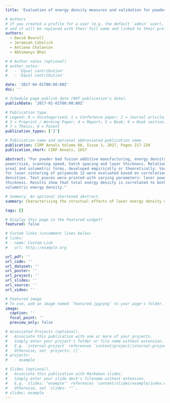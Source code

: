 ```yaml
---
title: 'Evaluation of energy density measures and validation for powder bed fusion of polyamide'

# Authors
# If you created a profile for a user (e.g. the default `admin` user), write the username (folder name) here
# and it will be replaced with their full name and linked to their profile.
authors:
  - David Bourell
  - Jeremiah Coholich
  - Antione Chalancon
  - Abhimanyu Bhat

# # Author notes (optional)
# author_notes:
#   - 'Equal contribution'
#   - 'Equal contribution'

date: '2017-04-01T00:00:00Z'
doi: ''

# Schedule page publish date (NOT publication's date).
publishDate: '2017-01-01T00:00:00Z'

# Publication type.
# Legend: 0 = Uncategorized; 1 = Conference paper; 2 = Journal article;
# 3 = Preprint / Working Paper; 4 = Report; 5 = Book; 6 = Book section;
# 7 = Thesis; 8 = Patent
publication_types: ['2']

# Publication name and optional abbreviated publication name.
publication: CIRP Annals Volume 66, Issue 1, 2017, Pages 217-220
publication_short: CIRP Annals, 2017

abstract: "For powder bed fusion additive manufacturing, energy density captures the interrelated effects of beam
power/size, scanning speed, hatch spacing and layer thickness. Relations for energy density include linear,
areal and volumetric forms, developed empirically or theoretically. Various energy density formulations
for laser sintering of polyamide 12 were evaluated based on correlation to measured part mass relative
densities. Test pieces were printed with varying parameters: laser power, hatch spacing and layer
thickness. Results show that total energy density is correlated to both and mass density and strength for a
volumetric energy density."

# Summary. An optional shortened abstract.
summary: Characterizing the structual effects of laser energy density on 3D-printed nylon

tags: []

# Display this page in the Featured widget?
featured: false

# Custom links (uncomment lines below)
# links:
# - name: Custom Link
#   url: http://example.org

url_pdf: ''
url_code: ''
url_dataset: ''
url_poster: ''
url_project: ''
url_slides: ''
url_source: ''
url_video: ''

# Featured image
# To use, add an image named `featured.jpg/png` to your page's folder.
image:
  caption: ''
  focal_point: ''
  preview_only: false

# Associated Projects (optional).
#   Associate this publication with one or more of your projects.
#   Simply enter your project's folder or file name without extension.
#   E.g. `internal-project` references `content/project/internal-project/index.md`.
#   Otherwise, set `projects: []`.
# projects:
#   - example

# Slides (optional).
#   Associate this publication with Markdown slides.
#   Simply enter your slide deck's filename without extension.
#   E.g. `slides: "example"` references `content/slides/example/index.md`.
#   Otherwise, set `slides: ""`.
# slides: example
---
```


<!-- {{% callout note %}}
Click the _Cite_ button above to demo the feature to enable visitors to import publication metadata into their reference management software.
{{% /callout %}}

{{% callout note %}}
Create your slides in Markdown - click the _Slides_ button to check out the example.
{{% /callout %}}

Supplementary notes can be added here, including [code, math, and images](https://wowchemy.com/docs/writing-markdown-latex/). -->
